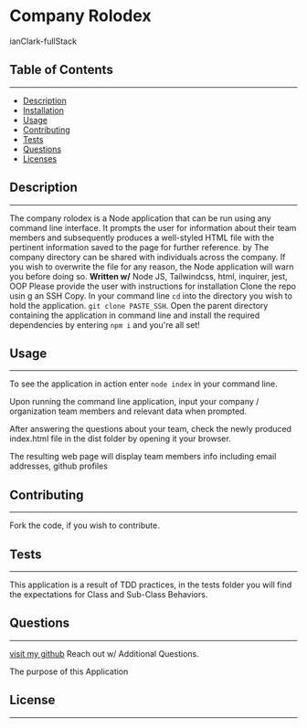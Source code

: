 # Company Rolodex 
ianClark-fullStack


## Table of Contents
  ------

  * [Description](#description)
  * [Installation](#installation)
  * [Usage](#usage)
  * [Contributing](#contributing)
  * [Tests](#tests)
  * [Questions](#questions)
  * [Licenses](#licenses)
  

## Description 
  ------
The company rolodex is a Node application that can be run using any command line interface. It prompts the user for information about their team members and subsequently produces a well-styled HTML file with the pertinent information saved to the page for further reference.  by The company directory can be shared with individuals across the company. If you wish to overwrite the file for any reason, the Node application will warn you before doing so. 
**Written w/**
Node JS, Tailwindcss, html, inquirer, jest, OOP
Please provide the user with instructions for installation Clone the repo usin
g an SSH Copy. In your command line <code>cd</code> into the directory you wish 
to hold the application. <code>git clone PASTE_SSH</code>. Open the parent directory containing the application in command line and install the required dependencies by entering <code>npm i</code> and you're all set!

## Usage
------
To see the application in action enter <code>node index</code> in your command line. 

Upon running the command line application, input your company / organization team members and relevant data when prompted. 

After answering the questions about your team, check the newly produced index.html file in the dist folder by opening it your browser. 

The resulting web page will display team members info including email addresses, github profiles


  ## Contributing
  ------
  Fork the code, if you wish to contribute. 
  

  ## Tests
  ------
  This application is a result of TDD practices, in the tests folder you will find the expectations for Class and Sub-Class Behaviors. 
  
  
  ## Questions
  ------
  [visit my github](https://www.github.com/ianClark-fullStack) Reach out w/ Additional Questions.

The purpose of this Application 

  
  ## License
  ------
  